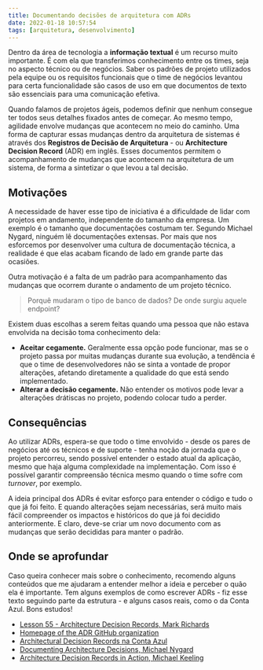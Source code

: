 ```yaml
---
title: Documentando decisões de arquitetura com ADRs
date: 2022-01-18 10:57:54
tags: [arquitetura, desenvolvimento]
---
```


Dentro da área de tecnologia a **informação textual** é um recurso muito importante. É com ela que transferimos conhecimento entre os times, seja no aspecto técnico ou de negócios. Saber os padrões de projeto utilizados pela equipe ou os requisitos funcionais que o time de negócios levantou para certa funcionalidade são casos de uso em que documentos de texto são essenciais para uma comunicação efetiva.

Quando falamos de projetos ágeis, podemos definir que nenhum consegue ter todos seus detalhes fixados antes de começar. Ao mesmo tempo, agilidade envolve mudanças que acontecem no meio do caminho. Uma forma de capturar essas mudanças dentro da arquitetura de sistemas é através dos **Registros de Decisão de Arquitetura** - ou **Architecture Decision Record** (ADR) em inglês. Esses documentos permitem o acompanhamento de mudanças que acontecem na arquitetura de um sistema, de forma a sintetizar o que levou a tal decisão.


## Motivações 

A necessidade de haver esse tipo de iniciativa é a dificuldade de lidar com projetos em andamento, independente do tamanho da empresa. Um exemplo é o tamanho que documentações costumam ter. Segundo Michael Nygard, ninguém lê documentações extensas. Por mais que nos esforcemos por desenvolver uma cultura de documentação técnica, a realidade é que elas acabam ficando de lado em grande parte das ocasiões.

Outra motivação é a falta de um padrão para acompanhamento das mudanças que ocorrem durante o andamento de um projeto técnico. 

>Porquê mudaram o tipo de banco de dados? De onde surgiu aquele endpoint? 

Existem duas escolhas a serem feitas quando uma pessoa que não estava envolvida na decisão toma conhecimento dela:

* **Aceitar cegamente.** Geralmente essa opção pode funcionar, mas se o projeto passa por muitas mudanças durante sua evolução, a tendência é que o time de desenvolvedores não se sinta a vontade de propor alterações, afetando diretamente a qualidade do que está sendo implementado.
* **Alterar a decisão cegamente.** Não entender os motivos pode levar a alterações drátiscas no projeto, podendo colocar tudo a perder.

## Consequências

Ao utilizar ADRs, espera-se que todo o time envolvido - desde os pares de negócios até os técnicos e de suporte - tenha noção da jornada que o projeto percorreu, sendo possível entender o estado atual da aplicação, mesmo que haja alguma complexidade na implementação. Com isso é possível garantir compreensão técnica mesmo quando o time sofre com *turnover*, por exemplo. 

A ideia principal dos ADRs é evitar esforço para entender o código e tudo o que já foi feito. E quando alterações sejam necessárias, será muito mais fácil compreender os impactos e históricos do que já foi decidido anteriormente. E claro, deve-se criar um novo documento com as mudanças que serão decididas para manter o padrão.

## Onde se aprofundar

Caso queira conhecer mais sobre o conhecimento, recomendo alguns conteúdos que me ajudaram a entender melhor a ideia e perceber o quão ela é importante. Tem alguns exemplos de como escrever ADRs - fiz esse texto seguindo parte da estrutura - e alguns casos reais, como o da Conta Azul. Bons estudos!

* [Lesson 55 - Architecture Decision Records, Mark Richards](https://www.youtube.com/watch?v=LMBqGPLvonU)
* [Homepage of the ADR GitHub organization](https://adr.github.io)
* [Architectural Decision Records na Conta Azul](https://engineering.contaazul.com/architectural-decision-records-na-conta-azul-cfbb0f71e8ab)
* [Documenting Architecture Decisions, Michael Nygard](https://www.cognitect.com/blog/2011/11/15/documenting-architecture-decisions) 
*  [Architecture Decision Records in Action, Michael Keeling](https://resources.sei.cmu.edu/asset_files/Presentation/2017_017_001_497746.pdf)
